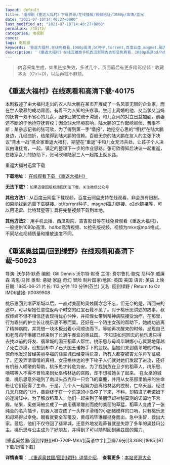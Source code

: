 ```yaml
---
layout: default
title: '电视剧《重返大福村》下载资源/在线播放/视频地址/1080p/高清/蓝光'
date: "2021-07-10T14:40:27+0800"
last_modified_at: "2021-07-10T14:40:27+0800"
permalink: /40175/
categories: 电视剧
cover:
tags: 电视剧
keywords: '重返大福村,在线免费看,1080p高清,bt种子,torrent,百度云盘,magnet,磁力链,迅雷下载资源'
description: '《重返大福村》在线云播放手机西瓜影院吉吉影音免费看，1080p高清bd/hd未删减完整版和tc抢先枪版，mkv/mp4格式，附带bt/torrent种子、magnet/磁力链、百度云盘、网盘资源迅雷下载链接'
---
```


>内容采集生成，如果链接失效，多试几个，页面最后有更多精彩视频！收藏本页（Ctrl+D)，以后再找不麻烦。


## 《重返大福村》在线观看和高清下载-40175

本剧叙述了由大福村走出的农人陆大鹏在某市开展成了一名风景无限的企业家，而在世人敬慕的成功背面，有着不为人知的头疼事。生活上离婚的他，又当爹又当妈的抚育一双不省心的儿女，因作业繁忙疏于沟通，和儿女间的对立日益加剧，前妻还不断的于他抢夺抚育权；因全球大环境影响，陆大鹏的工作起崎岖伏、费事不断；某杂志记者的张可欣，为了得到第一手&ldquo;情报”，她挖空心思的“埋伏”在陆大鹏身边，几经曲折，结尾得到陆大鹏的信赖。百般无奈的陆大鹏在友人的主张下决议“背水一战&rdquo;携全家重返大福村，期望在“重返”中和儿女充沛共处，让孩子个人决议由谁抚育，一起，镇定的整理下一步的作业思路。张可欣得知后决议一起重返，在陆家女儿的协助下，张可欣和陆家三人一起踏上返乡路。</p>


重返大福村迅雷下载

**下载地址**： [在线观看下载 《重返大福村》](https://www.993dy.com//vod-detail-id-12111.html) 


**无法下载?**：`如果迅雷因版权原因无法下载，关注微信公众号 `

**其他方法1**：从百度云网盘下载视频，百度云网盘支持在线观看，非会员有限制，如果能找到迅雷下载链接、bt/torrent种子、magnet磁力链接、e2dk链接等，可以用迅雷、比特彗星等工具将完整视频下载到本地。

**其他方法2**：用手机云播、西瓜影院、吉吉影音等在线免费观看《重返大福村》，一般提供1080p高清、hd/bd高清视频、tc抢先版视频，视频为mkv或mp4格式，不同站点视频质量和播放速度不同。


## 《重返奥兹国/回到绿野》在线观看和高清下载-50923

导演: 沃尔特·默奇 编剧: Gill Dennis 沃尔特·默奇 主演: 费尔鲁扎·鲍克 尼科尔·威廉森 吉恩·马修 类型: 悬疑 家庭 奇幻 冒险 制片国家/地区: 英国 美国 语言: 英语 上映日期: 1985-06-21 片长: 113 分钟 110 分钟(芬兰) 又名: 回到绿野 / Return to Oz IMDb链接: tt0089908

桃乐思回到堪萨斯城以后，一直对美丽的奥兹国念念不忘，但无奈的是，再回来的途中，可以帮她任意往返两个时空的红宝石鞋不见了。对于桃乐思讲述的故事，叔叔婶婶不但不相信还表现得忧心忡忡，并把侄女带到精神病院接受治疗。在那里，行为乖张的护士长让桃乐思不寒而栗。还好在一个陌生女孩的帮助下，她成功逃离了精神病院，并凭借一块木板沿着小河顺流而下。等她再次醒来的时候，发现自己和老母鸡毕琳娜已经来到了长满午餐盒的奥兹国。 不知该如何回去的桃乐思只得去找以前的好友、翡翠城的国王稻草人帮忙。桃乐思与母鸡毕琳娜小心翼翼地穿越了死亡沙漠，没想到却中了石头国王诺姆手下的监视。当她们来到翡翠城的时候，惊奇地发现曾经美丽幸福的翡翠城已经变得荒凉，所有人都变被吉尤尔将军征服了。还没弄清事情的真相，女巫格林达的手下轮子人们就对她们发起了进攻，还好有机器人嘀嗒的帮助，桃乐思才转危为安。为了找到危在旦夕的稻草人，桃乐思、嘀嗒等人不得不冒险来到女巫格林达的宫殿，却不想被她关了起来。 在女巫的城堡，桃乐思意外碰到了南瓜头杰克和一只会飞的麋鹿，并用从女巫那里偷来的生命粉让它们获得了生命。于是，几个人一起努力逃离格林达的控制，亡命天涯。经过几天几夜的飞行，麋鹿终于在一个荒凉的小岛停了下来，不料，却陷进了老诺姆下的迷魂阵中。为了解救稻草人，他们一起来到了美丽但却神秘莫测的诺姆地下宫殿。结果，奥兹玛被变成了一直用翡翠雕刻而成的美丽的草猛，稻草人变成了一张纯金的名片插卡，机器人被变成了一头样子滑稽的小肥猪模样的口哨，只有桃乐思和母鸡得以幸免。眼看就要全军覆没，黄母鸡毕琳娜挺身而出，急中生智，救出大家。最后，他们不仅夺回了翡翠城，还意外地发现蒂普就是失踪了多年的奥兹玛公主。桃乐思与公主成为了好朋友，并得到了可以随时回到奥兹国的魔力。


[重返奥兹国/回到绿野][HD-720P-MKV][英语中字][豆瓣7.6分][3.3GB][1985][BT下载/迅雷下载]

**详情查看**： [《重返奥兹国/回到绿野》详情介绍](/movie/50923/)， **查看更多**：[本站资源大全](/movie/t/all/)

